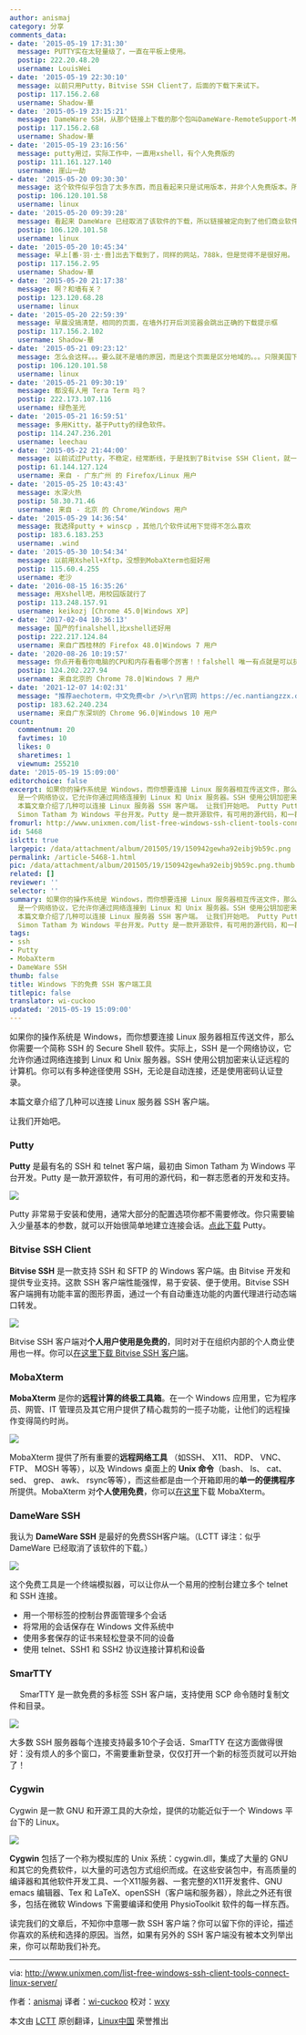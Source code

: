 ```yaml
---
author: anismaj
category: 分享
comments_data:
- date: '2015-05-19 17:31:30'
  message: PUTTY实在太轻量级了，一直在平板上使用。
  postip: 222.20.48.20
  username: LouisWei
- date: '2015-05-19 22:30:10'
  message: 以前只用Putty，Bitvise SSH Client了，后面的下载下来试下。
  postip: 117.156.2.68
  username: Shadow-華
- date: '2015-05-19 23:15:21'
  message: DameWare SSH，从那个链接上下载的那个包叫DameWare-RemoteSupport-MobileGateway-v11.0.0-Eval.zip，400多M，怎么会这么大？？
  postip: 117.156.2.68
  username: Shadow-華
- date: '2015-05-19 23:16:56'
  message: putty用过，实际工作中，一直用xshell，有个人免费版的
  postip: 111.161.127.140
  username: 崖山一劫
- date: '2015-05-20 09:30:30'
  message: 这个软件似乎包含了太多东西，而且看起来只是试用版本，并非个人免费版本。所以不推荐了。
  postip: 106.120.101.58
  username: linux
- date: '2015-05-20 09:39:28'
  message: 看起来 DameWare 已经取消了该软件的下载，所以链接被定向到了他们商业软件上了。
  postip: 106.120.101.58
  username: linux
- date: '2015-05-20 10:45:34'
  message: 早上[番·羽·土·啬]出去下载到了，同样的网站，788k，但是觉得不是很好用。
  postip: 117.156.2.95
  username: Shadow-華
- date: '2015-05-20 21:17:38'
  message: 啊？和墙有关？
  postip: 123.120.68.28
  username: linux
- date: '2015-05-20 22:59:39'
  message: 早晨没搞清楚，相同的页面，在墙外打开后浏览器会跳出正确的下载提示框
  postip: 117.156.2.102
  username: Shadow-華
- date: '2015-05-21 09:23:12'
  message: 怎么会这样。。。要么就不是墙的原因，而是这个页面是区分地域的。。。只限美国下载。
  postip: 106.120.101.58
  username: linux
- date: '2015-05-21 09:30:19'
  message: 都没有人用 Tera Term 吗？
  postip: 222.173.107.116
  username: 绿色圣光
- date: '2015-05-21 16:59:51'
  message: 多用Kitty，基于Putty的绿色软件。
  postip: 114.247.236.201
  username: leechau
- date: '2015-05-22 21:44:00'
  message: 以前试过Putty，不稳定，经常断线，于是找到了Bitvise SSH Client，就一直用下来了。
  postip: 61.144.127.124
  username: 来自 - 广东广州 的 Firefox/Linux 用户
- date: '2015-05-25 10:43:43'
  message: 水深火热
  postip: 58.30.71.46
  username: 来自 - 北京 的 Chrome/Windows 用户
- date: '2015-05-29 14:36:54'
  message: 我选择putty + winscp ，其他几个软件试用下觉得不怎么喜欢
  postip: 183.6.183.253
  username: .wind
- date: '2015-05-30 10:54:34'
  message: 以前用Xshell+Xftp，没想到MobaXterm也挺好用
  postip: 115.60.4.255
  username: 老沙
- date: '2016-08-15 16:35:26'
  message: 用Xshell吧，用校园版就行了
  postip: 113.248.157.91
  username: keikozj [Chrome 45.0|Windows XP]
- date: '2017-02-04 10:36:13'
  message: 国产的finalshell,比xshell还好用
  postip: 222.217.124.84
  username: 来自广西桂林的 Firefox 48.0|Windows 7 用户
- date: '2020-08-26 10:19:57'
  message: 你点开看看你电脑的CPU和内存看看哪个厉害！！falshell 唯一有点就是可以执行命令一边上传文件 不用切换软件。
  postip: 124.202.227.94
  username: 来自北京的 Chrome 78.0|Windows 7 用户
- date: '2021-12-07 14:02:31'
  message: "推荐aechoterm，中文免费<br />\r\n官网 https://ec.nantiangzzx.com"
  postip: 183.62.240.234
  username: 来自广东深圳的 Chrome 96.0|Windows 10 用户
count:
  commentnum: 20
  favtimes: 10
  likes: 0
  sharetimes: 1
  viewnum: 255210
date: '2015-05-19 15:09:00'
editorchoice: false
excerpt: 如果你的操作系统是 Windows，而你想要连接 Linux 服务器相互传送文件，那么你需要一个简称 SSH 的 Secure Shell 软件。实际上，SSH
  是一个网络协议，它允许你通过网络连接到 Linux 和 Unix 服务器。SSH 使用公钥加密来认证远程的计算机。你可以有多种途径使用 SSH，无论是自动连接，还是使用密码认证登录。
  本篇文章介绍了几种可以连接 Linux 服务器 SSH 客户端。 让我们开始吧。 Putty Putty 是最有名的 SSH 和 telnet 客户端，最初由
  Simon Tatham 为 Windows 平台开发。Putty 是一款开源软件，有可用的源代码，和一群志愿者的开发和支
fromurl: http://www.unixmen.com/list-free-windows-ssh-client-tools-connect-linux-server/
id: 5468
islctt: true
largepic: /data/attachment/album/201505/19/150942gewha92eibj9b59c.png
permalink: /article-5468-1.html
pic: /data/attachment/album/201505/19/150942gewha92eibj9b59c.png.thumb.jpg
related: []
reviewer: ''
selector: ''
summary: 如果你的操作系统是 Windows，而你想要连接 Linux 服务器相互传送文件，那么你需要一个简称 SSH 的 Secure Shell 软件。实际上，SSH
  是一个网络协议，它允许你通过网络连接到 Linux 和 Unix 服务器。SSH 使用公钥加密来认证远程的计算机。你可以有多种途径使用 SSH，无论是自动连接，还是使用密码认证登录。
  本篇文章介绍了几种可以连接 Linux 服务器 SSH 客户端。 让我们开始吧。 Putty Putty 是最有名的 SSH 和 telnet 客户端，最初由
  Simon Tatham 为 Windows 平台开发。Putty 是一款开源软件，有可用的源代码，和一群志愿者的开发和支
tags:
- ssh
- Putty
- MobaXterm
- DameWare SSH
thumb: false
title: Windows 下的免费 SSH 客户端工具
titlepic: false
translator: wi-cuckoo
updated: '2015-05-19 15:09:00'
---
```


如果你的操作系统是 Windows，而你想要连接 Linux 服务器相互传送文件，那么你需要一个简称 SSH 的 Secure Shell 软件。实际上，SSH 是一个网络协议，它允许你通过网络连接到 Linux 和 Unix 服务器。SSH 使用公钥加密来认证远程的计算机。你可以有多种途径使用 SSH，无论是自动连接，还是使用密码认证登录。


本篇文章介绍了几种可以连接 Linux 服务器 SSH 客户端。


让我们开始吧。


### Putty


**Putty** 是最有名的 SSH 和 telnet 客户端，最初由 Simon Tatham 为 Windows 平台开发。Putty 是一款开源软件，有可用的源代码，和一群志愿者的开发和支持。


![](/data/attachment/album/201505/19/150942gewha92eibj9b59c.png)


Putty 非常易于安装和使用，通常大部分的配置选项你都不需要修改。你只需要输入少量基本的参数，就可以开始很简单地建立连接会话。[点此下载](http://www.chiark.greenend.org.uk/%7Esgtatham/putty/download.html) Putty。


### Bitvise SSH Client


**Bitvise SSH** 是一款支持 SSH 和 SFTP 的 Windows 客户端。由 Bitvise 开发和提供专业支持。这款 SSH 客户端性能强悍，易于安装、便于使用。Bitvise SSH 客户端拥有功能丰富的图形界面，通过一个有自动重连功能的内置代理进行动态端口转发。


![](/data/attachment/album/201505/19/150943ms5znjnn44cj46ij.png)


Bitvise SSH 客户端对**个人用户使用是免费的**，同时对于在组织内部的个人商业使用也一样。你可以[在这里下载 Bitvise SSH 客户端](http://www.bitvise.com/download-area)。


### MobaXterm


**MobaXterm** 是你的**远程计算的终极工具箱**。在一个 Windows 应用里，它为程序员、网管、IT 管理员及其它用户提供了精心裁剪的一揽子功能，让他们的远程操作变得简约时尚。


![](/data/attachment/album/201505/19/150943x43w9qzuquezg9um.png)


MobaXterm 提供了所有重要的**远程网络工具** （如SSH、 X11、 RDP、 VNC、 FTP、 MOSH 等等），以及 Windows 桌面上的 **Unix 命令**（bash、 ls、 cat、sed、 grep、 awk、 rsync等等），而这些都是由一个开箱即用的**单一的便携程序**所提供。MobaXterm 对**个人使用免费**，你可以[在这里](http://mobaxterm.mobatek.net/download.html)下载 MobaXterm。


### DameWare SSH


我认为 **DameWare SSH** 是最好的免费SSH客户端。（LCTT 译注：似乎 DameWare 已经取消了该软件的下载。）


![](/data/attachment/album/201505/19/150944x94nnl55gn15v922.png)


这个免费工具是一个终端模拟器，可以让你从一个易用的控制台建立多个 telnet 和 SSH 连接。


* 用一个带标签的控制台界面管理多个会话
* 将常用的会话保存在 Windows 文件系统中
* 使用多套保存的证书来轻松登录不同的设备
* 使用 telnet、SSH1 和 SSH2 协议连接计算机和设备


### SmarTTY


　 SmarTTY 是一款免费的多标签 SSH 客户端，支持使用 SCP 命令随时复制文件和目录。


![](/data/attachment/album/201505/19/150945h27rll2trx00g00m.png)


大多数 SSH 服务器每个连接支持最多10个子会话．SmarTTY 在这方面做得很好：没有烦人的多个窗口，不需要重新登录，仅仅打开一个新的标签页就可以开始了！


### Cygwin


Cygwin 是一款 GNU 和开源工具的大杂烩，提供的功能近似于一个 Windows 平台下的 Linux。


![](/data/attachment/album/201505/19/150946t44v4mx74v66v3xa.png)


**Cygwin** 包括了一个称为模拟库的 Unix 系统：cygwin.dll，集成了大量的 GNU 和其它的免费软件，以大量的可选包方式组织而成。在这些安装包中，有高质量的编译器和其他软件开发工具、一个X11服务器、一套完整的X11开发套件、GNU emacs 编辑器、Tex 和 LaTeX、openSSH（客户端和服务器），除此之外还有很多，包括在微软 Windows 下需要编译和使用 PhysioToolkit 软件的每一样东西。


读完我们的文章后，不知你中意哪一款 SSH 客户端？你可以留下你的评论，描述你喜欢的系统和选择的原因。当然，如果有另外的 SSH 客户端没有被本文列举出来，你可以帮助我们补充。




---


via: <http://www.unixmen.com/list-free-windows-ssh-client-tools-connect-linux-server/>


作者：[anismaj](http://www.unixmen.com/author/anis/) 译者：[wi-cuckoo](http://github.com/wi-cuckoo) 校对：[wxy](http://github.com/wxy)


本文由 [LCTT](http://github.com/LCTT/TranslateProject) 原创翻译，[Linux中国](http://linux.cn/) 荣誉推出